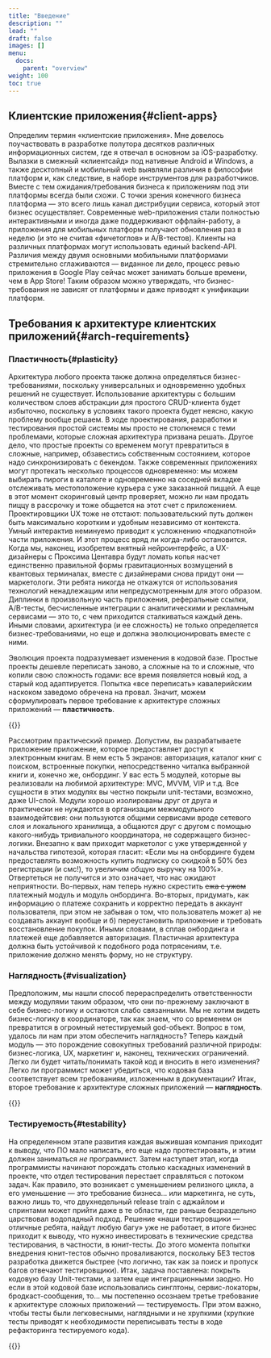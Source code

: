 ```yaml
---
title: "Введение"
description: ""
lead: ""
draft: false
images: []
menu:
  docs:
    parent: "overview"
weight: 100
toc: true
---
```


## Клиентские приложения{#client-apps}

Определим термин «клиентские приложения». Мне довелось поучаствовать в разработке полутора десятков различных информационных систем, где я отвечал в основном за  iOS-разработку. Вылазки в смежный «клиентсайд» под нативные Android и Windows, а также десктопный и мобильный web выявляли различия в философии платформ и, как следствие, в наборе инструментов для разработчиков. Вместе с тем ожидания/требования бизнеса к приложениям под эти платформы всегда были схожи. С точки зрения конечного бизнеса платформа — это всего лишь канал дистрибуции сервиса, который этот бизнес осуществляет. Современные web-приложения стали полностью интерактивными и иногда даже поддерживают оффлайн-работу, а приложения для мобильных платформ получают обновления раз в неделю (и это не считая «фичетоглов» и A/B-тестов). Клиенты на различных платформах могут использовать единый backend-API. Различия между двумя основными мобильными платформами стремительно сглаживаются — виданное ли дело, процесс ревью приложения в Google Play сейчас может занимать больше времени, чем в App Store! Таким образом можно утверждать, что бизнес-требования не зависят от платформы и даже приводят к унификации платформ.

## Требования к архитектуре клиентских приложений{#arch-requirements}

### Пластичность{#plasticity}

Архитектура любого проекта также должна определяться бизнес-требованиями, поскольку универсальных и одновременно удобных решений не существует. Использование архитектуры с большим количеством слоев абстракции для простого CRUD-клиента будет избыточно, поскольку в условиях такого проекта будет неясно, какую проблему вообще решаем. В ходе проектирования, разработки и тестирования простой системы мы просто не столкнемся с теми проблемами, которые сложная архитектура призвана решать. Другое дело, что простые проекты со временем могут превратиться в сложные, например, обзавестись собственным состоянием, которое надо синхронизировать с бекендом. Также современных приложениях могут протекать несколько процессов одновременно: мы можем выбирать пироги в каталоге и одновременно на соседней вкладке отслеживать местоположение курьера с уже заказанной пиццей. А еще в этот момент скоринговый центр проверяет, можно ли нам продать пиццу в рассрочку и тоже общается на этот счет с приложением. Проектировщики UX тоже не отстают: пользовательский путь должен быть максимально коротким и удобным независимо от контекста. Умный интерактив неминуемо приводит к усложнению «подкапотной» части приложения. И этот процесс вряд ли когда-либо остановится. Когда мы, наконец, изобретем внятный нейроинтерфейс, а UX-дизайнеры с Проксима Центавра будут ломать копья насчет единственно правильной формы гравитационных возмущений в квантовых терминалах, вместе с дизайнерами снова придут они — маркетологи. Эти ребята никогда не откажутся от использования технологий ненадлежащим или непредусмотренным для этого образом. Диплинки в произвольную часть приложения, реферальные ссылки, A/B-тесты, бесчисленные интеграции с аналитическими и рекламным сервисами — это то, с чем приходится сталкиваться каждый день.  Иными словами, архитектура (и ее сложность) не только определяется бизнес-требованиями, но еще и должна эволюционировать вместе с ними. 

Эволюция проекта подразумевает изменения в кодовой базе. Простые проекты дешевле переписать заново, а сложные на то и сложные, что копили свою сложность годами: все время появляется новый код, а старый код адаптируется. Попытка «все переписать» кавалерийским наскоком заведомо обречена на провал. Значит, можем сформулировать первое требование к архитектуре сложных приложений — **пластичность**.

{{<alert context="info" icon="👉" text="Пластичность — это возможность менять внешнюю форму без разрушения внутренней структуры." />}}

Рассмотрим практический пример. Допустим, вы разрабатываете приложение приложение, которое предоставляет доступ к электронным книгам. В нем есть 5 экранов: авторизация, каталог книг с поиском, встроенные покупки, непосредственно читалка выбранной книги и, конечно же, онбординг. У вас есть 5 модулей, которые вы реализовали на любимой архитектуре: MVC, MVVM, VIP и т.д. Все сущности в этих модулях вы честно покрыли unit-тестами, возможно, даже UI-слой. Модули хорошо изолированы друг от друга и практически не нуждаются в организации межмодульного взаимодейтсвия: они пользуются общими сервисами вроде сетевого слоя и локального хранилища, а общаются друг с другом с помощью какого-нибудь тривиального координатора, не содержащего бизнес-логики. Внезапно к вам приходит маркетолог с уже утвержденной у начальства гипотезой, которая гласит: «Если мы на онбординге будем предоставлять возможность купить подписку со скидкой в 50% без регистрации (и смс!), то увеличим общую выручку на 100%». Отвертеться не получится и это означает, что нас ожидают неприятности. Во-первых, нам теперь нужно скрестить ~~ежа с ужом~~ платежный модуль и модуль онбординга. Во-вторых, придумать, как информацию о платеже сохранить и корректно передать в аккаунт пользователя, при этом не забывая  о том, что пользователь может а) не создавать аккаунт вообще и б) переустановить приложение и требовать восстановление покупок. Иными словами, в сплав онбординга и платежей еще добавляется авторизация. Пластичная архитектура должна быть устойчивой к подобного рода потрясениям, т.е. приложение должно менять форму, но не структуру.

### Наглядность{#visualization}

Предположим, мы нашли способ перераспределить ответственности между модулями таким образом, что они по-прежнему заключают в себе бизнес-логику и  остаются слабо связанными. Мы не хотим видеть бизнес-логику в координаторе, так как знаем, что со временем он превратится в огромный нетестируемый god-объект. Вопрос в том, удалось ли нам при этом обеспечить наглядность? Теперь каждый модуль — это порождение совокупных требований различной природы: бизнес-логика, UX, маркетинг и, наконец, технических ограничений. Легко ли будет читать/понимать такой код и вносить в него изменения? Легко ли программист может убедиться, что кодовая база соответствует всем требованиям, изложенным в документации? Итак, второе требование к архитектуре сложных приложений — **наглядность**.

{{<alert context="info" icon="👉" text="Наглядность — это возможность представить код в виде графических диаграмм." />}}

### Тестируемость{#testability}

На определенном этапе развития каждая выжившая компания приходит к выводу, что ПО мало написать, его еще надо протестировать, и этим должен заниматься *не* программист. Затем наступает этап, когда программисты начинают порождать столько каскадных изменений в проекте, что отдел тестирования перестает справляться с потоком задач. Как правило, это возникает с уменьшением релизного цикла, а его уменьшение — это требование бизнеса... или маркетинга, не суть, важно лишь то, что двухнедельный release train с аджайлом и спринтами может прийти даже в те области, где раньше безраздельно царствовал водопадный подход. Решение «наши тестировщики — отличные ребята, найдут любую багу» уже не работает, в итоге бизнес приходит к выводу, что нужно инвестировать в технические средства тестирования, в частности, в юнит-тесты. До этого момента попытки внедрения юнит-тестов обычно проваливаются, поскольку БЕЗ тестов разработка движется быстрее (что логично, так как за поиск и пропуск багов отвечают тестировщики). Итак, задача поставлена: покрыть кодовую базу Unit-тестами, а затем еще интеграционными заодно. Но если в этой кодовой базе использовались синглтоны, сервис-локаторы, бродкаст-сообщения, то... мы постепенно осознаем третье требование к архитектуре сложных приложений — тестируемость. При этом важно, чтобы тесты были легковесными, наглядными и не хрупкими (хрупкие тесты приводят к необходимости переписывать тесты в ходе рефакторинга тестируемого кода).

{{<alert context="info" icon="👉" text="Тестируемость — это возможность покрыть тестами произвольный участок кодовой базы." />}}



